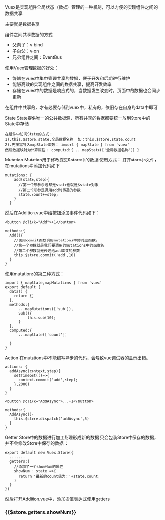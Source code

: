 
Vuex是实现组件全局状态（数据）管理的一种机制，可以方便的实现组件之间的数据共享

主要就是数据共享

组件之间共享数据的方式

- 父向子：v-bind
- 子向父：v-on
- 兄弟组件之间：EventBus

使用Vuex管理数据的好处：

- 能够在vuex中集中管理共享的数据，便于开发和后期进行维护
- 能够高效的实现组件之间的数据共享，提高开发效率
- 存储在vuex中的数据是响应式的，当数据发生改变时，页面中的数据也会同步更新

在组件中共享的，才有必要存储到vuex中，私有的，依旧存在自身的data中即可




State
    State提供唯一的公共数据源，所有共享的数据都要统一放到Store中的State中存储
    

    在组件中访问State的方式：
    1).this.$store.state.全局数据名称  如：this.$store.state.count
    2).先按需导入mapState函数： import { mapState } from 'vuex'
    然后数据映射为计算属性： computed:{ ...mapState(['全局数据名称']) }

Mutation
Mutation用于修改变更$store中的数据
使用方式：
打开store.js文件，在mutations中添加代码如下

```
mutations: {
    add(state,step){
      //第一个形参永远都是state也就是$state对象
      //第二个形参是调用add时传递的参数
      state.count+=step;
    }
  }
```
然后在Addition.vue中给按钮添加事件代码如下：
```
<button @click="Add">+1</button>

methods:{
  Add(){
    //使用commit函数调用mutations中的对应函数，
    //第一个参数就是我们要调用的mutations中的函数名
    //第二个参数就是传递给add函数的参数
    this.$store.commit('add',10)
  }
}
```

使用mutations的第二种方式：


```
import { mapState,mapMutations } from 'vuex'
export default {
  data() {
    return {}
  },
  methods:{
      ...mapMutations(['sub']),
      Sub(){       
          this.sub(10);
      }
  },
  computed:{
      ...mapState(['count'])
      
  }
}
```



Action
在mutations中不能编写异步的代码，会导致vue调试器的显示出错。

```
actions: {
  addAsync(context,step){
    setTimeout(()=>{
      context.commit('add',step);
    },2000)
  }
}
```

```
<button @click="AddAsync">...+1</button>

methods:{
  AddAsync(){
    this.$store.dispatch('addAsync',5)
  }
}
```




Getter
Store中的数据进行加工处理形成新的数据
只会包装Store中保存的数据，并不会修改Store中保存的数据
：
```
export default new Vuex.Store({
  .......
  getters:{
    //添加了一个showNum的属性
    showNum : state =>{
      return '最新的count值为：'+state.count;
    }
  }
})
```
然后打开Addition.vue中，添加插值表达式使用getters
<h3>{{$store.getters.showNum}}</h3>















